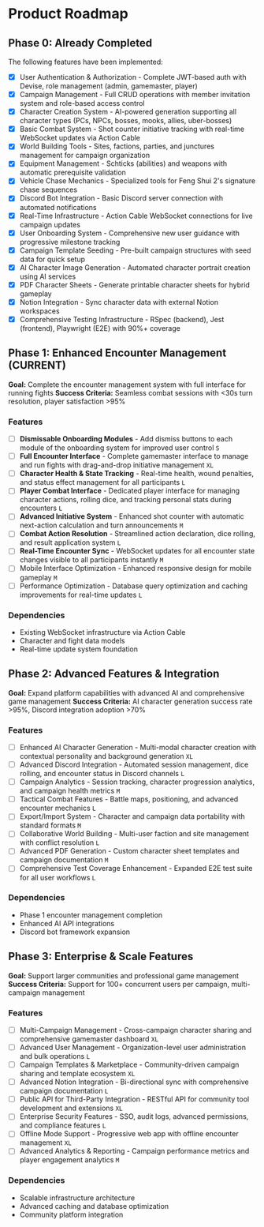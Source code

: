 # Product Roadmap

## Phase 0: Already Completed

The following features have been implemented:

- [x] User Authentication & Authorization - Complete JWT-based auth with Devise, role management (admin, gamemaster, player)
- [x] Campaign Management - Full CRUD operations with member invitation system and role-based access control
- [x] Character Creation System - AI-powered generation supporting all character types (PCs, NPCs, bosses, mooks, allies, uber-bosses)
- [x] Basic Combat System - Shot counter initiative tracking with real-time WebSocket updates via Action Cable
- [x] World Building Tools - Sites, factions, parties, and junctures management for campaign organization
- [x] Equipment Management - Schticks (abilities) and weapons with automatic prerequisite validation
- [x] Vehicle Chase Mechanics - Specialized tools for Feng Shui 2's signature chase sequences
- [x] Discord Bot Integration - Basic Discord server connection with automated notifications
- [x] Real-Time Infrastructure - Action Cable WebSocket connections for live campaign updates
- [x] User Onboarding System - Comprehensive new user guidance with progressive milestone tracking
- [x] Campaign Template Seeding - Pre-built campaign structures with seed data for quick setup
- [x] AI Character Image Generation - Automated character portrait creation using AI services
- [x] PDF Character Sheets - Generate printable character sheets for hybrid gameplay
- [x] Notion Integration - Sync character data with external Notion workspaces
- [x] Comprehensive Testing Infrastructure - RSpec (backend), Jest (frontend), Playwright (E2E) with 90%+ coverage

## Phase 1: Enhanced Encounter Management (CURRENT)

**Goal:** Complete the encounter management system with full interface for running fights
**Success Criteria:** Seamless combat sessions with <30s turn resolution, player satisfaction >95%

### Features

- [ ] **Dismissable Onboarding Modules** - Add dismiss buttons to each module of the onboarding system for improved user control `S`
- [ ] **Full Encounter Interface** - Complete gamemaster interface to manage and run fights with drag-and-drop initiative management `XL`
- [ ] **Character Health & State Tracking** - Real-time health, wound penalties, and status effect management for all participants `L`
- [ ] **Player Combat Interface** - Dedicated player interface for managing character actions, rolling dice, and tracking personal stats during encounters `L`
- [ ] **Advanced Initiative System** - Enhanced shot counter with automatic next-action calculation and turn announcements `M`
- [ ] **Combat Action Resolution** - Streamlined action declaration, dice rolling, and result application system `L`
- [ ] **Real-Time Encounter Sync** - WebSocket updates for all encounter state changes visible to all participants instantly `M`
- [ ] Mobile Interface Optimization - Enhanced responsive design for mobile gameplay `M`
- [ ] Performance Optimization - Database query optimization and caching improvements for real-time updates `L`

### Dependencies

- Existing WebSocket infrastructure via Action Cable
- Character and fight data models
- Real-time update system foundation

## Phase 2: Advanced Features & Integration

**Goal:** Expand platform capabilities with advanced AI and comprehensive game management
**Success Criteria:** AI character generation success rate >95%, Discord integration adoption >70%

### Features

- [ ] Enhanced AI Character Generation - Multi-modal character creation with contextual personality and background generation `XL`
- [ ] Advanced Discord Integration - Automated session management, dice rolling, and encounter status in Discord channels `L`
- [ ] Campaign Analytics - Session tracking, character progression analytics, and campaign health metrics `M`
- [ ] Tactical Combat Features - Battle maps, positioning, and advanced encounter mechanics `L`
- [ ] Export/Import System - Character and campaign data portability with standard formats `M`
- [ ] Collaborative World Building - Multi-user faction and site management with conflict resolution `L`
- [ ] Advanced PDF Generation - Custom character sheet templates and campaign documentation `M`
- [ ] Comprehensive Test Coverage Enhancement - Expanded E2E test suite for all user workflows `L`

### Dependencies

- Phase 1 encounter management completion
- Enhanced AI API integrations
- Discord bot framework expansion

## Phase 3: Enterprise & Scale Features

**Goal:** Support larger communities and professional game management
**Success Criteria:** Support for 100+ concurrent users per campaign, multi-campaign management

### Features

- [ ] Multi-Campaign Management - Cross-campaign character sharing and comprehensive gamemaster dashboard `XL`
- [ ] Advanced User Management - Organization-level user administration and bulk operations `L`
- [ ] Campaign Templates & Marketplace - Community-driven campaign sharing and template ecosystem `XL`
- [ ] Advanced Notion Integration - Bi-directional sync with comprehensive campaign documentation `L`
- [ ] Public API for Third-Party Integration - RESTful API for community tool development and extensions `XL`
- [ ] Enterprise Security Features - SSO, audit logs, advanced permissions, and compliance features `L`
- [ ] Offline Mode Support - Progressive web app with offline encounter management `XL`
- [ ] Advanced Analytics & Reporting - Campaign performance metrics and player engagement analytics `M`

### Dependencies

- Scalable infrastructure architecture
- Advanced caching and database optimization
- Community platform integration